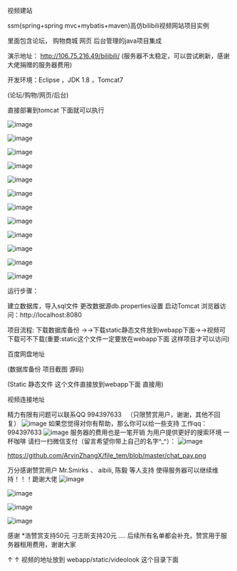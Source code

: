 视频建站


ssm(spring+spring mvc+mybatis+maven)高仿bilibili视频网站项目实例

里面包含论坛， 购物商城  网页  后台管理的java项目集成

演示地址：    http://106.75.216.49/bilibili/
(服务器不太稳定，可以尝试刷新，感谢大佬捐赠的服务器费用)

开发环境：Eclipse ，JDK 1.8 ，Tomcat7

(论坛/购物/网页/后台)

直接部署到tomcat 下面就可以执行

![image](https://github.com/ArvinZhangX/ssm_bilibili/blob/master/bilibili/%E9%A1%B9%E7%9B%AE/%E4%B8%BB%E9%A1%B5.png)

![image](https://github.com/ArvinZhangX/ssm_bilibili/blob/master/bilibili/%E9%A1%B9%E7%9B%AE/%E4%B8%AA%E4%BA%BA%E5%90%8E%E5%8F%B0.png)

![image](https://github.com/ArvinZhangX/ssm_bilibili/blob/master/bilibili/%E9%A1%B9%E7%9B%AE/%E4%B8%8B%E5%8D%95.png)

![image](https://github.com/ArvinZhangX/ssm_bilibili/blob/master/bilibili/%E9%A1%B9%E7%9B%AE/%E4%B8%BB%E9%A1%B5%E4%B8%8B%E6%96%B9.png)

![image](https://github.com/ArvinZhangX/ssm_bilibili/blob/master/bilibili/%E9%A1%B9%E7%9B%AE/%E5%8F%91%E5%B8%96.png)

![image](https://github.com/ArvinZhangX/ssm_bilibili/blob/master/bilibili/%E9%A1%B9%E7%9B%AE/%E5%9B%9E%E5%A4%8D.png)

![image](https://github.com/ArvinZhangX/ssm_bilibili/blob/master/bilibili/%E9%A1%B9%E7%9B%AE/%E6%8A%95%E7%A8%BF.png)

![image](https://github.com/ArvinZhangX/ssm_bilibili/blob/master/bilibili/%E9%A1%B9%E7%9B%AE/%E6%B3%A8%E5%86%8C%E7%94%A8%E6%88%B7.png)

![image](https://github.com/ArvinZhangX/ssm_bilibili/blob/master/bilibili/%E9%A1%B9%E7%9B%AE/%E7%9B%AE%E5%BD%95.png)

![image](https://github.com/ArvinZhangX/ssm_bilibili/blob/master/bilibili/%E9%A1%B9%E7%9B%AE/%E8%AE%A2%E5%8D%95%E5%90%8E%E5%8F%B0.png)

![image](https://github.com/ArvinZhangX/ssm_bilibili/blob/master/bilibili/%E9%A1%B9%E7%9B%AE/%E8%AE%BA%E5%9D%9B.png)

![image](https://github.com/ArvinZhangX/ssm_bilibili/blob/master/bilibili/%E9%A1%B9%E7%9B%AE/%E8%B4%AD%E7%89%A9.png)



运行步骤：

建立数据库，导入sql文件
更改数据源db.properties设置
启动Tomcat
浏览器访问：http://localhost:8080

项目流程: 下载数据库备份 →→下载static静态文件放到webapp下面→→视频可下载可不下载(重要:static这个文件一定要放在webapp下面 这样项目才可以访问)

百度网盘地址

(数据库备份 项目截图 源码)



(Static 静态文件  这个文件直接放到webapp下面 直接用)


视频连接地址

精力有限有问题可以联系QQ  994397633   （只限赞赏用户，谢谢，其他不回复）
![image](https://github.com/ArvinZhangX/file_tem/blob/master/Alipay.png)
如果您觉得对你有帮助，那么你可以给一些支持 工作qq：994397633
![image](https://github.com/ArvinZhangX/file_tem/blob/master/chat_pay.png)
服务器的费用也是一笔开销
为用户提供更好的搜索环境
一杯咖啡
请扫一扫微信支付（留言希望你带上自己的名字^_^）：
![image](https://github.com/ArvinZhangX/file_tem/blob/master/chat_pay.png)

https://github.com/ArvinZhangX/file_tem/blob/master/chat_pay.png

万分感谢赞赏用户  Mr.Smirks 、 aibili, 陈毅 等人支持
使得服务器可以继续维持！！！跪谢大佬
![image](https://github.com/ArvinZhangX/file_tem/blob/master/shang.jpg)

![image](https://github.com/ArvinZhangX/file_tem/blob/master/shang_chen.png)

![image](https://github.com/ArvinZhangX/file_tem/blob/master/shang0714.jpg)

![image](https://github.com/ArvinZhangX/file_tem/blob/master/shang_diao.jpg)

感谢 *浩赞赏支持50元  刁志昕支持20元 .... 后续所有名单都会补充，赞赏用于服务器租用费用，谢谢大家


↑ ↑ 视频的地址放到  webapp/static/videolook 这个目录下面 
